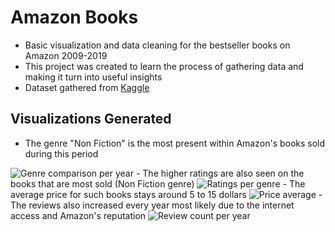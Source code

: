 # Amazon Books

- Basic visualization and data cleaning for the bestseller books on Amazon 2009-2019
- This project was created to learn the process of gathering data and making it turn into useful insights
- Dataset gathered from [Kaggle](https://www.kaggle.com/datasets/sootersaalu/amazon-top-50-bestselling-books-2009-2019)


## Visualizations Generated

- The genre "Non Fiction" is the most present within Amazon's books sold during this period
<img src="https://i.imgur.com/PfHZFLV.png" alt="Genre comparison per year">
- The higher ratings are also seen on the books that are most sold (Non Fiction genre)
<img src="https://i.imgur.com/KlAbt51.png" alt="Ratings per genre">
- The average price for such books stays around 5 to 15 dollars
<img src="https://i.imgur.com/t8Aajtm.png" alt="Price average">
- The reviews also increased every year most likely due to the internet access and Amazon's reputation
<img src="https://i.imgur.com/bVFFsMu.png" alt="Review count per year">
